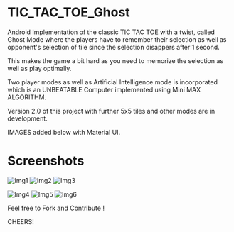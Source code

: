 # TIC_TAC_TOE_Ghost

Android Implementation of the classic TIC TAC TOE with a twist, called Ghost Mode where the players have to remember their selection as well as opponent's selection of tile
since the selection disappers after 1 second.

This makes the game a bit hard as you need to memorize the selection as well as play optimally.

Two player modes as well as Artificial Intelligence mode is incorporated which is an UNBEATABLE Computer implemented using Mini MAX ALGORITHM.

Version 2.0 of this project with further 5x5 tiles and other modes are in development.

IMAGES added below with Material UI.

# Screenshots

![Img1](https://user-images.githubusercontent.com/63105008/92314024-dd76e400-efef-11ea-8b51-0f0601fc2f5a.jpg)
![Img2](https://user-images.githubusercontent.com/63105008/92314092-e916da80-eff0-11ea-9d9e-7b5276391902.jpg)
![Img3](https://user-images.githubusercontent.com/63105008/92314093-e9af7100-eff0-11ea-9abc-a47608afdd37.jpg)


![Img4](https://user-images.githubusercontent.com/63105008/92314088-e4522680-eff0-11ea-9e50-d45b4c71f741.jpg)
![Img5](https://user-images.githubusercontent.com/63105008/92314117-427f0980-eff1-11ea-813a-9031ef83451e.jpg)
![Img6](https://user-images.githubusercontent.com/63105008/92314133-75290200-eff1-11ea-8f2e-3a2110c9edb3.jpg)

Feel free to Fork and Contribute !

CHEERS!
